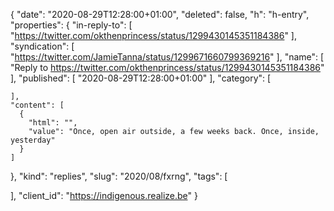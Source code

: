 {
  "date": "2020-08-29T12:28:00+01:00",
  "deleted": false,
  "h": "h-entry",
  "properties": {
    "in-reply-to": [
      "https://twitter.com/okthenprincess/status/1299430145351184386"
    ],
    "syndication": [
      "https://twitter.com/JamieTanna/status/1299671660799369216"
    ],
    "name": [
      "Reply to https://twitter.com/okthenprincess/status/1299430145351184386"
    ],
    "published": [
      "2020-08-29T12:28:00+01:00"
    ],
    "category": [

    ],
    "content": [
      {
        "html": "",
        "value": "Once, open air outside, a few weeks back. Once, inside, yesterday"
      }
    ]
  },
  "kind": "replies",
  "slug": "2020/08/fxrng",
  "tags": [

  ],
  "client_id": "https://indigenous.realize.be"
}
